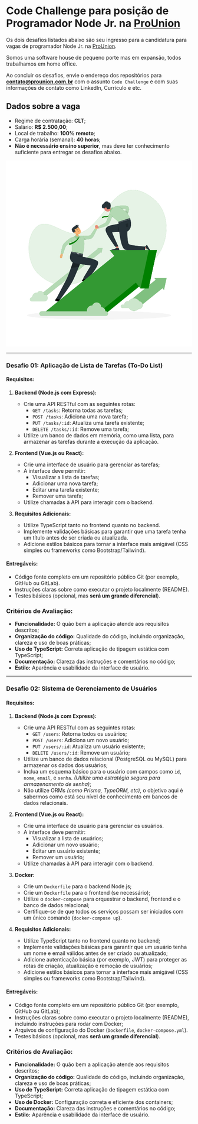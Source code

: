 # Code Challenge para posição de Programador Node Jr. na [ProUnion](https://prounion.com.br)

Os dois desafios listados abaixo são seu ingresso para a candidatura para vagas de programador Node Jr. na [ProUnion](https://prounion.com.br).

Somos uma software house de pequeno porte mas em expansão, todos trabalhamos em home office.

Ao concluir os desafios, envie o endereço dos repositórios para **contato@prounion.com.br** com o assunto `Code Challenge` e com suas informações de contato como LinkedIn, Currículo e etc.

## Dados sobre a vaga

- Regime de contratação: **CLT**;
- Salário: **R$ 2.500,00**;
- Local de trabalho: **100% remoto**;
- Carga horária (semanal): **40 horas**;
- **Não é necessário ensino superior**, mas deve ter conhecimento suficiente para entregar os desafios abaixo.

<p align="center">
  <img src="./img.svg" />
</p>

---

### Desafio 01: Aplicação de Lista de Tarefas (To-Do List)

#### Requisitos:

1. **Backend (Node.js com Express):**

   - Crie uma API RESTful com as seguintes rotas:
     - `GET /tasks`: Retorna todas as tarefas;
     - `POST /tasks`: Adiciona uma nova tarefa;
     - `PUT /tasks/:id`: Atualiza uma tarefa existente;
     - `DELETE /tasks/:id`: Remove uma tarefa;
   - Utilize um banco de dados em memória, como uma lista, para armazenar as tarefas durante a execução da aplicação.

2. **Frontend (Vue.js ou React):**

   - Crie uma interface de usuário para gerenciar as tarefas;
   - A interface deve permitir:
     - Visualizar a lista de tarefas;
     - Adicionar uma nova tarefa;
     - Editar uma tarefa existente;
     - Remover uma tarefa;
   - Utilize chamadas à API para interagir com o backend.

3. **Requisitos Adicionais:**
   - Utilize TypeScript tanto no frontend quanto no backend.
   - Implemente validações básicas para garantir que uma tarefa tenha um título antes de ser criada ou atualizada.
   - Adicione estilos básicos para tornar a interface mais amigável (CSS simples ou frameworks como Bootstrap/Tailwind).

#### Entregáveis:

- Código fonte completo em um repositório público Git (por exemplo, GitHub ou GitLab).
- Instruções claras sobre como executar o projeto localmente (README).
- Testes básicos (opcional, mas **será um grande diferencial**).

### Critérios de Avaliação:

- **Funcionalidade:** O quão bem a aplicação atende aos requisitos descritos;
- **Organização do código:** Qualidade do código, incluindo organização, clareza e uso de boas práticas;
- **Uso de TypeScript:** Correta aplicação de tipagem estática com TypeScript;
- **Documentação:** Clareza das instruções e comentários no código;
- **Estilo:** Aparência e usabilidade da interface de usuário.

---

### Desafio 02: Sistema de Gerenciamento de Usuários

#### Requisitos:

1. **Backend (Node.js com Express):**

   - Crie uma API RESTful com as seguintes rotas:
     - `GET /users`: Retorna todos os usuários;
     - `POST /users`: Adiciona um novo usuário;
     - `PUT /users/:id`: Atualiza um usuário existente;
     - `DELETE /users/:id`: Remove um usuário;
   - Utilize um banco de dados relacional (PostgreSQL ou MySQL) para armazenar os dados dos usuários;
   - Inclua um esquema básico para o usuário com campos como `id`, `nome`, `email`, e `senha`. _(Utilize uma estratégia segura para armazenamento de senha)_;
   - Não utilize ORMs _(como Prisma, TypeORM, etc)_, o objetivo aqui é sabermos como está seu nível de conhecimento em bancos de dados relacionais.

2. **Frontend (Vue.js ou React):**

   - Crie uma interface de usuário para gerenciar os usuários.
   - A interface deve permitir:
     - Visualizar a lista de usuários;
     - Adicionar um novo usuário;
     - Editar um usuário existente;
     - Remover um usuário;
   - Utilize chamadas à API para interagir com o backend.

3. **Docker:**

   - Crie um `Dockerfile` para o backend Node.js;
   - Crie um `Dockerfile` para o frontend (se necessário);
   - Utilize o `docker-compose` para orquestrar o backend, frontend e o banco de dados relacional;
   - Certifique-se de que todos os serviços possam ser iniciados com um único comando (`docker-compose up`).

4. **Requisitos Adicionais:**
   - Utilize TypeScript tanto no frontend quanto no backend;
   - Implemente validações básicas para garantir que um usuário tenha um nome e email válidos antes de ser criado ou atualizado;
   - Adicione autenticação básica (por exemplo, JWT) para proteger as rotas de criação, atualização e remoção de usuários;
   - Adicione estilos básicos para tornar a interface mais amigável (CSS simples ou frameworks como Bootstrap/Tailwind).

#### Entregáveis:

- Código fonte completo em um repositório público Git (por exemplo, GitHub ou GitLab);
- Instruções claras sobre como executar o projeto localmente (README), incluindo instruções para rodar com Docker;
- Arquivos de configuração do Docker (`Dockerfile`, `docker-compose.yml`).
- Testes básicos (opcional, mas **será um grande diferencial**).

### Critérios de Avaliação:

- **Funcionalidade:** O quão bem a aplicação atende aos requisitos descritos;
- **Organização do código:** Qualidade do código, incluindo organização, clareza e uso de boas práticas;
- **Uso de TypeScript:** Correta aplicação de tipagem estática com TypeScript;
- **Uso de Docker:** Configuração correta e eficiente dos containers;
- **Documentação:** Clareza das instruções e comentários no código;
- **Estilo:** Aparência e usabilidade da interface de usuário.

